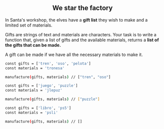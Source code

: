 <h2 align="center">We star the factory</h2>

In Santa's workshop, the elves have a **gift list** they wish to make and a limited set of materials.

Gifts are strings of text and materials are characters. Your task is to write a function that, given a list of gifts and the available materials, returns a **list of the gifts that can be made.**

A gift can be made if we have all the necessary materials to make it.

```sh
const gifts = ['tren', 'oso', 'pelota']
const materials = 'tronesa'

manufacture(gifts, materials) // ["tren", "oso"]
```

```sh
const gifts = ['juego', 'puzzle']
const materials = 'jlepuz'

manufacture(gifts, materials) // ["puzzle"]
```

```sh
const gifts = ['libro', 'ps5']
const materials = 'psli'

manufacture(gifts, materials) // []
```
